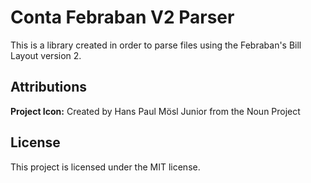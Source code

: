 Conta Febraban V2 Parser
=============================

This is a library created in order to parse files using the Febraban's Bill Layout version 2.

Attributions
---------------
**Project Icon:** Created by Hans Paul Mösl Junior from the Noun Project


License
------------
This project is licensed under the MIT license.
